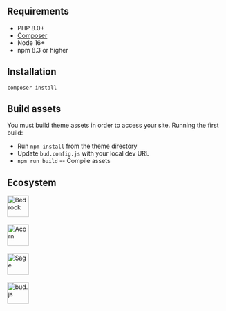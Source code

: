 ## Requirements

- PHP 8.0+
- [Composer](https://getcomposer.org)
- Node 16+
- npm 8.3 or higher

## Installation

```
composer install
```

## Build assets

You must build theme assets in order to access your site.  Running the first build:

- Run `npm install` from the theme directory
- Update `bud.config.js` with your local dev URL
- `npm run build` -- Compile assets

## Ecosystem
<p>
  <a href="https://roots.io/bedrock/">
    <img alt="Bedrock" src="https://cdn.roots.io/app/uploads/logo-bedrock.svg" height="50">
  </a>
  <br>
  <br>
  <a href="https://roots.io/acorn/">
    <img alt="Acorn" src="https://cdn.roots.io/app/uploads/logo-acorn.svg" height="50">
  </a>
  <br>
  <br>
  <a href="https://roots.io/sage/">
    <img alt="Sage" src="https://cdn.roots.io/app/uploads/logo-sage.svg" height="50">
  </a>
  <br>
  <br>
  <a href="https://bud.js.org/">
    <img alt="bud.js" src="https://cdn.roots.io/app/uploads/logo-bud.svg" height="50">
  </a>
  <br>
</p>